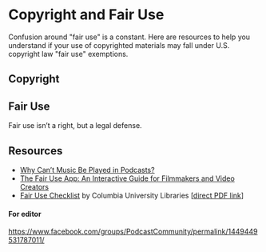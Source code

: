 # Copyright and Fair Use

Confusion around "fair use" is a constant. Here are resources to help you understand if your use of copyrighted materials may fall under U.S. copyright law "fair use" exemptions.

## Copyright

## Fair Use

Fair use isn’t a right, but a legal defense.

## Resources

* [Why Can’t Music Be Played in Podcasts?](http://www.amplifimedia.com/blogstein/2017/5/24/why-cant-music-be-played-in-podcasts)
* [The Fair Use App: An Interactive Guide for Filmmakers and Video Creators](http://www.newmediarights.org/fairuse/)
* [Fair Use Checklist](https://copyright.columbia.edu/basics/fair-use/fair-use-checklist.html) by Columbia University Libraries [[direct PDF link](https://copyright.columbia.edu/content/dam/copyright/Precedent%20Docs/fairusechecklist.pdf)]

#### For editor

https://www.facebook.com/groups/PodcastCommunity/permalink/1449449531787011/
